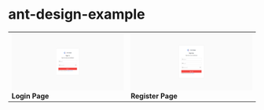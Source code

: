 # ant-design-example

<table align="center">
    <tr>
        <td>
            <img src="https://github.com/gilang-as/ant-design-example/raw/main/docs/images/login.png?raw=true"  alt="1" width="360px"/>
            <b>Login Page<b/>
        </td>
        <td>
            <img src="https://github.com/gilang-as/ant-design-example/raw/main/docs/images/register.png?raw=true"  alt="1" width="360px"/>
            <b>Register Page<b/>
        </td>
    </tr>
</table>